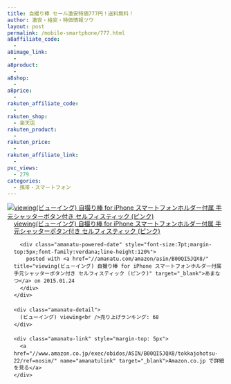 ```yaml
---
title: 自撮り棒 セール激安特価777円！送料無料！
author: 激安・格安・特価情報ツウ
layout: post
permalink: /mobile-smartphone/777.html
a8affiliate_code:
  -
a8image_link:
  -
a8product:
  -
a8shop:
  -
a8price:
  -
rakuten_affiliate_code:
  -
rakuten_shop:
  - 楽天店
rakuten_product:
  -
rakuten_price:
  -
rakuten_affiliate_link:
  -
pvc_views:
  - 279
categories:
  - 携帯・スマートフォン
---
```

<div class="amanatu-box" style="margin-bottom:0px;">
  <div class="amanatu-image" style="float:left;">
    <a href="//www.amazon.co.jp/exec/obidos/ASIN/B00QI5JQX8/tokkajohotsu-22/ref=nosim/" name="amanatulink" target="_blank"><img src="//i1.wp.com/ecx.images-amazon.com/images/I/41PKFiYDMmL._SL160_.jpg?w=546" alt="viewing(ビューイング) 自撮り棒 for iPhone スマートフォンホルダー付属 手元シャッターボタン付き セルフィスティック (ピンク)" style="border: none;" data-recalc-dims="1" /></a>
  </div>

  <div class="amanatu-info" style="float:left;margin-left:15px;line-height:120%">
    <div class="amanatu-name" style="margin-bottom:10px;line-height:120%">
      <a href="//www.amazon.co.jp/exec/obidos/ASIN/B00QI5JQX8/tokkajohotsu-22/ref=nosim/" name="amanatulink" target="_blank">viewing(ビューイング) 自撮り棒 for iPhone スマートフォンホルダー付属 手元シャッターボタン付き セルフィスティック (ピンク)</a>

      <div class="amanatu-powered-date" style="font-size:7pt;margin-top:5px;font-family:verdana;line-height:120%">
        posted with <a href="//amanatu.com/amazon/asin/B00QI5JQX8/" title="viewing(ビューイング) 自撮り棒 for iPhone スマートフォンホルダー付属 手元シャッターボタン付き セルフィスティック (ピンク)" target="_blank">あまなつ</a> on 2015.01.24
      </div>
    </div>

    <div class="amanatu-detail">
      (ビューイング) viewing<br />売り上げランキング: 68
    </div>

    <div class="amanatu-link" style="margin-top: 5px">
      <a href="//www.amazon.co.jp/exec/obidos/ASIN/B00QI5JQX8/tokkajohotsu-22/ref=nosim/" name="amanatulink" target="_blank">Amazon.co.jp で詳細を見る</a>
    </div>
  </div>

  <div class="amanatu-footer" style="clear: left">
  </div>
</div>